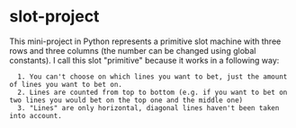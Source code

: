 # slot-project
This mini-project in Python represents a primitive slot machine with three rows and three columns (the number can be changed using global constants).
I call this slot "primitive" because it works in a following way:

      1. You can't choose on which lines you want to bet, just the amount of lines you want to bet on.
      2. Lines are counted from top to bottom (e.g. if you want to bet on two lines you would bet on the top one and the middle one)
      3. "Lines" are only horizontal, diagonal lines haven't been taken into account.
